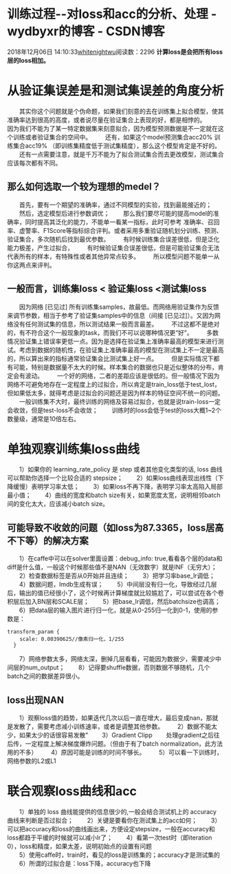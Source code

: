 # 训练过程--对loss和acc的分析、处理 - wydbyxr的博客 - CSDN博客
2018年12月06日 14:10:33[whitenightwu](https://me.csdn.net/wydbyxr)阅读数：2296
**计算loss是会把所有loss层的loss相加。**
# 从验证集误差是和测试集误差的角度分析
  其实你这个问题就是个伪命题，如果我们刻意的去在训练集上拟合模型，使其准确率达到很高的高度，或者说尽量在验证集合上表现的好，都是相悖的。
  因为我们不能为了某一特定数据集来刻意拟合，因为模型预测数据是不一定就在这个训练或者验证集合的空间中。
  还有，如果这个model预测集合acc20%  训练集合acc19% （即训练集精度低于测试集精度），那么这个模型肯定是不好的。
  还有一点需要注意，就是千万不能为了拟合测试集合而去更改模型，测试集合应该每次都有不同。
## 那么如何选取一个较为理想的medel？
  首先，要有一个期望的准确率，通过不同模型的实验，找到最能接近的；
  然后，选定模型后进行参数调优；
  那么我们要尽可能的提高model的准确率，同时提高其泛化的能力，不能单一看某一指标，此时可参考 准确率、召回率、虚警率、F1Score等指标综合评判。或者采用多重验证随机划分训练、预测、验证集合，多次随机后找到最优参数。
  有时候训练集合误差很低，但是泛化能力极差，产生过拟合，
  有时候验证集合误差很低，但是可能验证集合无法代表所有的样本，有特殊性或者其他异常点较多。
  所以模型问题不能单一从你这两点来评判。
## 一般而言，训练集loss < 验证集loss <测试集loss
  因为网络 [已见过] 所有训练集samples，故最低。而网络用验证集作为反馈来调节参数，相当于参考了验证集samples中的信息（间接 [已见过]）。又因为网络没有任何测试集的信息，所以测试结果一般而言最差。
  不过这都不是绝对的，有不符合这个一般现象的task，而我们不可以说哪种情况更“好”。
  多数情况验证集上错误率更低一点。因为是选择在验证集上准确率最高的模型来进行测试。考虑到数据的随机性，在验证集上准确率最高的模型在测试集上不一定是最高的，所以算出来的指标通常验证集会比测试集上好一点。
  但是实际情况下都有可能，特别是数据量不太大的时候。样本集合的数据也只是近似整体的分布，肯定会有波动。
  一个好的网络，二者的差距应该是很低的。但一般情况下因为网络不可避免地存在一定程度上的过拟合，所以肯定是train_loss低于test_lost，但如果低太多，就得考虑是过拟合的问题还是因为样本的特征空间不统一的问题。
  一般训练集不大时，最终训练的网络及容易过拟合，也就是说train-loss一定会收敛，但是test-loss不会收敛；
  训练时的loss会低于test的loss大概1~2个数量级，通常是10倍左右。
# 单独观察训练集loss曲线
  1）如果你的 learning_rate_policy 是 step 或者其他变化类型的话, loss 曲线可以帮助你选择一个比较合适的 stepsize；
  2）如果loss曲线表现出线性（下降缓慢）表明学习率太低；
  3）如果loss不再下降，表明学习率太高陷入局部最小值；
  4）曲线的宽度和batch size有关，如果宽度太宽，说明相邻batch间的变化太大，应该减小batch size。
## 可能导致不收敛的问题（如loss为87.3365，loss居高不下等）的解决方案
  1）在caffe中可以在solver里面设置：debug_info: true,看看各个层的data和diff是什么值，一般这个时候那些值不是NAN（无效数字）就是INF（无穷大）；
  2）检查数据标签是否从0开始并且连续；
  3）把学习率base_lr调低；
  4）数据问题，lmdb生成有误；
  5）中间层没有归一化，导致经过几层后，输出的值已经很小了，这个时候再计算梯度就比较尴尬了，可以尝试在各个卷积层后加入BN层和SCALE层；
  5）把base_lr调低，然后batchsize也调高；
  6）把data层的输入图片进行归一化，就是从0-255归一化到0-1，使用的参数是：
```
transform_param {  
    scale: 0.00390625//像素归一化，1/255
  }
```
  7）网络参数太多，网络太深，删掉几层看看，可能因为数据少，需要减少中间层的num_output；
  8）记得要shuffle数据，否则数据不够随机，几个batch之间的数据差异很小。
## loss出现NAN
  1）观察loss值的趋势，如果迭代几次以后一直在增大，最后变成nan，那就是发散了，需要考虑减小训练速率，或者是调整其他参数。
  2）数据不能太少，如果太少的话很容易发散"	
  3）Gradient Clipp
  处理gradient之后往后传，一定程度上解决梯度爆炸问题。（但由于有了batch normalization，此方法用的不多）
  4）原因可能是训练的时间不够长。
  5）可以看一下训练时，网络参数的L2或L1
# 联合观察loss曲线和acc
  1）单独的 loss 曲线能提供的信息很少的,一般会结合测试机上的 accuracy 曲线来判断是否过拟合；
  2）关键是要看你在测试集上的acc如何；
  3）可以把accuracy和loss的曲线画出来，方便设定stepsize，一般在accuracy和loss都趋于平缓的时候就可以减小lr了；
  4）看第一次test时（即iteration 0），loss和精度，如果太差，说明初始点的设置有问题		
  5）使用caffe时，train时，看见的loss是训练集的；accuracy才是测试集的
  6）所谓的过拟合是：loss下降，accuracy也下降
